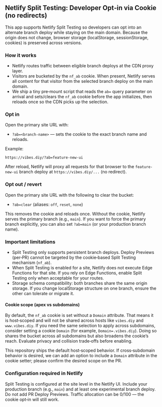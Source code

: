 ## Netlify Split Testing: Developer Opt‑in via Cookie (no redirects)

This app supports Netlify Split Testing so developers can opt into an alternate branch deploy while staying on the main domain. Because the origin does not change, browser storage (localStorage, sessionStorage, cookies) is preserved across versions.

### How it works

- Netlify routes traffic between eligible branch deploys at the CDN proxy layer.
- Visitors are bucketed by the `nf_ab` cookie. When present, Netlify serves all content for that visitor from the selected branch deploy on the main domain.
- We ship a tiny pre‑mount script that reads the `ab=` query parameter on arrival and sets/clears the `nf_ab` cookie before the app initializes, then reloads once so the CDN picks up the selection.

### Opt in

Open the primary site URL with:

- `?ab=<branch-name>` — sets the cookie to the exact branch name and reloads.

Example:

```
https://vibes.diy/?ab=feature-new-ui
```

After reload, Netlify will proxy all requests for that browser to the `feature-new-ui` branch deploy at `https://vibes.diy/...` (no redirect).

### Opt out / revert

Open the primary site URL with the following to clear the bucket:

- `?ab=clear` (aliases: `off`, `reset`, `none`)

This removes the cookie and reloads once. Without the cookie, Netlify serves the primary branch (e.g., `main`). If you want to force the primary branch explicitly, you can also set `?ab=main` (or your production branch name).

### Important limitations

- Split Testing only supports persistent branch deploys. Deploy Previews (per‑PR) cannot be targeted by the cookie‑based Split Testing mechanism (`nf_ab`).
- When Split Testing is enabled for a site, Netlify does not execute Edge Functions for that site. If you rely on Edge Functions, enable Split Testing only when acceptable for your routes.
- Storage schema compatibility: both branches share the same origin storage. If you change localStorage structure on one branch, ensure the other can tolerate or migrate it.

#### Cookie scope (apex vs subdomains)

By default, the `nf_ab` cookie is set without a `Domain` attribute. That means it is host‑scoped and will not be shared across hosts like `vibes.diy` and `www.vibes.diy`. If you need the same selection to apply across subdomains, consider setting a cookie `Domain` (for example, `Domain=.vibes.diy`). Doing so shares the bucket across all subdomains but also broadens the cookie’s reach. Evaluate privacy and collision trade‑offs before enabling.

This repository ships the default host‑scoped behavior. If cross‑subdomain behavior is desired, we can add an option to include a `Domain` attribute in the cookie setter; please confirm the desired scope on the PR.

### Configuration required in Netlify

Split Testing is configured at the site level in the Netlify UI. Include your production branch (e.g., `main`) and at least one experimental branch deploy. Do not add PR Deploy Previews. Traffic allocation can be 0/100 — the cookie opt‑in will still work.

<!-- The public docs intentionally document only the `ab=` query parameter. The code continues to accept other aliases for compatibility, but those are not documented. -->
